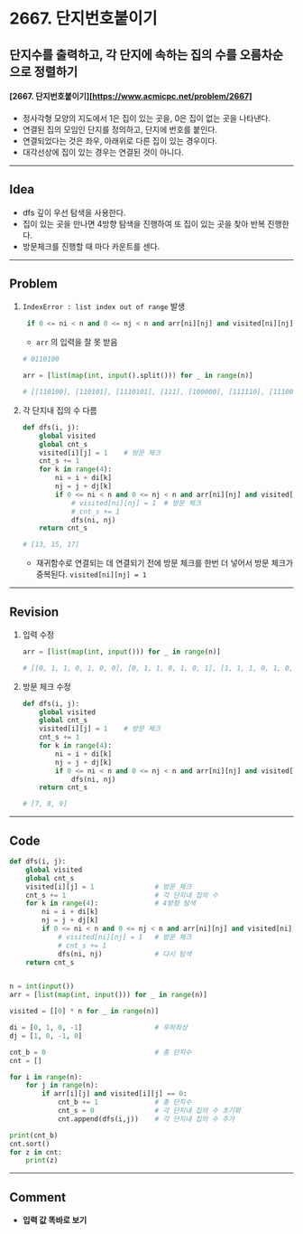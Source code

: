 # 2667. 단지번호붙이기

## 단지수를 출력하고, 각 단지에 속하는 집의 수를 오름차순으로 정렬하기

#### [2667. 단지번호붙이기][https://www.acmicpc.net/problem/2667]

- 정사각형 모양의 지도에서 1은 집이 있는 곳을, 0은 집이 없는 곳을 나타낸다. 
- 연결된 집의 모임인 단지를 정의하고, 단지에 번호를 붙인다.
- 연결되었다는 것은 좌우, 아래위로 다른 집이 있는 경우이다.
-  대각선상에 집이 있는 경우는 연결된 것이 아니다.

---

## Idea

- dfs 깊이 우선 탐색을 사용한다.
- 집이 있는 곳을 만나면 4방향 탐색을 진행하여 또 집이 있는 곳을 찾아 반복 진행한다.
- 방문체크를 진행할 때 마다 카운트를 센다.

---

## Problem

1. `IndexError : list index out of range` 발생

   ```python
    if 0 <= ni < n and 0 <= nj < n and arr[ni][nj] and visited[ni][nj] == 0:
   ```

   - `arr` 의 입력을 잘 못 받음

   ```python
   # 0110100
   
   arr = [list(map(int, input().split())) for _ in range(n)]
   
   # [[110100], [110101], [1110101], [111], [100000], [111110], [111000]]
   ```

2. 각 단지내 집의 수 다름

   ```python
   def dfs(i, j):
       global visited
       global cnt_s
       visited[i][j] = 1    # 방문 체크
       cnt_s += 1
       for k in range(4):
           ni = i + di[k]
           nj = j + dj[k]
           if 0 <= ni < n and 0 <= nj < n and arr[ni][nj] and visited[ni][nj] == 0:
               # visited[ni][nj] = 1  # 방문 체크
               # cnt_s += 1
               dfs(ni, nj)
       return cnt_s
   
   # [13, 15, 17]
   ```

   - 재귀함수로 연결되는 데 연결되기 전에 방문 체크를 한번 더 넣어서 방문 체크가 중복된다.  `visited[ni][nj] = 1` 

---

## Revision

1. 입력 수정

   ```python
   arr = [list(map(int, input())) for _ in range(n)]
   
   # [[0, 1, 1, 0, 1, 0, 0], [0, 1, 1, 0, 1, 0, 1], [1, 1, 1, 0, 1, 0, 1], [0, 0, 0, 0, 1, 1, 1], [0, 1, 0, 0, 0, 0, 0], [0, 1, 1, 1, 1, 1, 0], [0, 1, 1, 1, 0, 0, 0]]
   ```

2. 방문 체크 수정

   ```python
   def dfs(i, j):
       global visited
       global cnt_s
       visited[i][j] = 1    # 방문 체크
       cnt_s += 1
       for k in range(4):
           ni = i + di[k]
           nj = j + dj[k]
           if 0 <= ni < n and 0 <= nj < n and arr[ni][nj] and visited[ni][nj] == 0:
               dfs(ni, nj)
       return cnt_s
   
   # [7, 8, 9]
   ```

---

## Code

```python
def dfs(i, j):
    global visited
    global cnt_s
    visited[i][j] = 1               # 방문 체크
    cnt_s += 1                      # 각 단지내 집의 수
    for k in range(4):              # 4방향 탐색
        ni = i + di[k]
        nj = j + dj[k]
        if 0 <= ni < n and 0 <= nj < n and arr[ni][nj] and visited[ni][nj] == 0:
            # visited[ni][nj] = 1   # 방문 체크
            # cnt_s += 1
            dfs(ni, nj)             # 다시 탐색
    return cnt_s


n = int(input())
arr = [list(map(int, input())) for _ in range(n)]

visited = [[0] * n for _ in range(n)]

di = [0, 1, 0, -1]                  # 우하좌상
dj = [1, 0, -1, 0]

cnt_b = 0                           # 총 단지수
cnt = []

for i in range(n):
    for j in range(n):
        if arr[i][j] and visited[i][j] == 0:
            cnt_b += 1              # 총 단지수
            cnt_s = 0               # 각 단지내 집의 수 초기화
            cnt.append(dfs(i,j))    # 각 단지내 집의 수 추가

print(cnt_b)
cnt.sort()
for z in cnt:
    print(z)
```

---

## Comment

- **입력 값 똑바로 보기**

